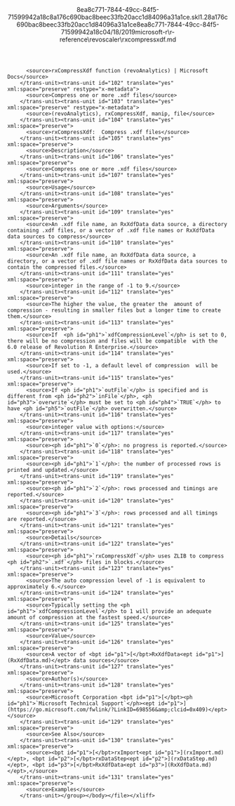 <?xml version="1.0"?><xliff version="1.2" xmlns="urn:oasis:names:tc:xliff:document:1.2" xmlns:xsi="http://www.w3.org/2001/XMLSchema-instance" xsi:schemaLocation="urn:oasis:names:tc:xliff:document:1.2 xliff-core-1.2-transitional.xsd"><file datatype="xml" original="rxcompressxdf.md" source-language="en-US" target-language="en-US"><header><tool tool-id="mdxliff" tool-name="mdxliff" tool-version="1.0-d1654b2" tool-company="Microsoft" /><xliffext:skl_file_name xmlns:xliffext="urn:microsoft:content:schema:xliffextensions">8ea8c771-7844-49cc-84f5-71599942a18c8a176c690bac8beec33fb20acc1d84096a31a1ce.skl</xliffext:skl_file_name><xliffext:version xmlns:xliffext="urn:microsoft:content:schema:xliffextensions">1.2</xliffext:version><xliffext:ms.openlocfilehash xmlns:xliffext="urn:microsoft:content:schema:xliffextensions">8a176c690bac8beec33fb20acc1d84096a31a1ce</xliffext:ms.openlocfilehash><xliffext:ms.sourcegitcommit xmlns:xliffext="urn:microsoft:content:schema:xliffextensions">8ea8c771-7844-49cc-84f5-71599942a18c</xliffext:ms.sourcegitcommit><xliffext:ms.lasthandoff xmlns:xliffext="urn:microsoft:content:schema:xliffextensions">04/18/2019</xliffext:ms.lasthandoff><xliffext:ms.openlocfilepath xmlns:xliffext="urn:microsoft:content:schema:xliffextensions">microsoft-r\r-reference\revoscaler\rxcompressxdf.md</xliffext:ms.openlocfilepath></header><body><group id="content" extype="content"><trans-unit id="101" translate="yes" xml:space="preserve" restype="x-metadata">
          <source>rxCompressXdf function (revoAnalytics) | Microsoft Docs</source>
        </trans-unit><trans-unit id="102" translate="yes" xml:space="preserve" restype="x-metadata">
          <source>Compress one or more .xdf files</source>
        </trans-unit><trans-unit id="103" translate="yes" xml:space="preserve" restype="x-metadata">
          <source>(revoAnalytics), rxCompressXdf, manip, file</source>
        </trans-unit><trans-unit id="104" translate="yes" xml:space="preserve">
          <source>rxCompressXdf:  Compress .xdf files</source>
        </trans-unit><trans-unit id="105" translate="yes" xml:space="preserve">
          <source>Description</source>
        </trans-unit><trans-unit id="106" translate="yes" xml:space="preserve">
          <source>Compress one or more .xdf files</source>
        </trans-unit><trans-unit id="107" translate="yes" xml:space="preserve">
          <source>Usage</source>
        </trans-unit><trans-unit id="108" translate="yes" xml:space="preserve">
          <source>Arguments</source>
        </trans-unit><trans-unit id="109" translate="yes" xml:space="preserve">
          <source>An .xdf file name, an RxXdfData data source, a directory containing .xdf files, or a vector of .xdf file names or RxXdfData data sources to compress</source>
        </trans-unit><trans-unit id="110" translate="yes" xml:space="preserve">
          <source>An .xdf file name, an RxXdfData data source, a directory, or a vector of .xdf file names or RxXdfData data sources to contain the compressed files.</source>
        </trans-unit><trans-unit id="111" translate="yes" xml:space="preserve">
          <source>integer in the range of -1 to 9.</source>
        </trans-unit><trans-unit id="112" translate="yes" xml:space="preserve">
          <source>The higher the value, the greater the  amount of compression - resulting in smaller files but a longer time to create them.</source>
        </trans-unit><trans-unit id="113" translate="yes" xml:space="preserve">
          <source>If  <ph id="ph1">`xdfCompressionLevel`</ph> is set to 0, there will be no compression and files will be compatible  with the 6.0 release of Revolution R Enterprise.</source>
        </trans-unit><trans-unit id="114" translate="yes" xml:space="preserve">
          <source>If set to -1, a default level of compression  will be used.</source>
        </trans-unit><trans-unit id="115" translate="yes" xml:space="preserve">
          <source>If <ph id="ph1">`outFile`</ph> is specified and is different from <ph id="ph2">`inFile`</ph>, <ph id="ph3">`overwrite`</ph> must be set to <ph id="ph4">`TRUE`</ph> to have <ph id="ph5">`outFile`</ph> overwritten.</source>
        </trans-unit><trans-unit id="116" translate="yes" xml:space="preserve">
          <source>integer value with options:</source>
        </trans-unit><trans-unit id="117" translate="yes" xml:space="preserve">
          <source><ph id="ph1">`0`</ph>: no progress is reported.</source>
        </trans-unit><trans-unit id="118" translate="yes" xml:space="preserve">
          <source><ph id="ph1">`1`</ph>: the number of processed rows is printed and updated.</source>
        </trans-unit><trans-unit id="119" translate="yes" xml:space="preserve">
          <source><ph id="ph1">`2`</ph>: rows processed and timings are reported.</source>
        </trans-unit><trans-unit id="120" translate="yes" xml:space="preserve">
          <source><ph id="ph1">`3`</ph>: rows processed and all timings are reported.</source>
        </trans-unit><trans-unit id="121" translate="yes" xml:space="preserve">
          <source>Details</source>
        </trans-unit><trans-unit id="122" translate="yes" xml:space="preserve">
          <source><ph id="ph1">`rxCompressXdf`</ph> uses ZLIB to compress <ph id="ph2">`.xdf`</ph> files in blocks.</source>
        </trans-unit><trans-unit id="123" translate="yes" xml:space="preserve">
          <source>The auto compression level of -1 is equivalent to approximately 6.</source>
        </trans-unit><trans-unit id="124" translate="yes" xml:space="preserve">
          <source>Typically setting the <ph id="ph1">`xdfCompressionLevel`</ph> to 1 will provide an adequate amount of compression at the fastest speed.</source>
        </trans-unit><trans-unit id="125" translate="yes" xml:space="preserve">
          <source>Value</source>
        </trans-unit><trans-unit id="126" translate="yes" xml:space="preserve">
          <source>A vector of <bpt id="p1">[</bpt>RxXdfData<ept id="p1">](RxXdfData.md)</ept> data sources</source>
        </trans-unit><trans-unit id="127" translate="yes" xml:space="preserve">
          <source>Author(s)</source>
        </trans-unit><trans-unit id="128" translate="yes" xml:space="preserve">
          <source>Microsoft Corporation <bpt id="p1">[</bpt><ph id="ph1">`Microsoft Technical Support`</ph><ept id="p1">](https://go.microsoft.com/fwlink/?LinkID=698556&amp;clcid=0x409)</ept></source>
        </trans-unit><trans-unit id="129" translate="yes" xml:space="preserve">
          <source>See Also</source>
        </trans-unit><trans-unit id="130" translate="yes" xml:space="preserve">
          <source><bpt id="p1">[</bpt>rxImport<ept id="p1">](rxImport.md)</ept>, <bpt id="p2">[</bpt>rxDataStep<ept id="p2">](rxDataStep.md)</ept>, <bpt id="p3">[</bpt>RxXdfData<ept id="p3">](RxXdfData.md)</ept>,</source>
        </trans-unit><trans-unit id="131" translate="yes" xml:space="preserve">
          <source>Examples</source>
        </trans-unit></group></body></file></xliff>